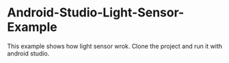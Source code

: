 # Android-Studio-Light-Sensor-Example
This example shows how light sensor wrok. 
Clone the project and run it with android studio.

